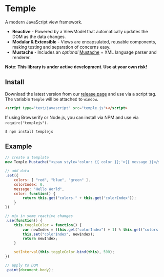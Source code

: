 # Temple

A modern JavaScript view framework.

* __Reactive__ - Powered by a ViewModel that automatically updates the DOM as the data changes.
* __Modular & Extensible__ - Views are encapsulated, reusable components, making testing and separation of concerns easy.
* __Mustache__ - Includes an *optional* [Mustache](http://mustache.github.io/) + XML language parser and renderer.

__Note: This library is under active development. Use at your own risk!__

## Install

Download the latest version from our [release page](https://github.com/BeneathTheInk/Temple/releases) and use via a script tag. The variable `Temple` will be attached to `window`.

```html
<script type="text/javascript" src="temple.js"></script>
```

If using Browserify or Node.js, you can install via NPM and use via `require("templejs")`.

```shell
$ npm install templejs
```

## Example

```javascript
// create a template
new Temple.Mustache("<span style='color: {{ color }};'>{{ message }}</span>")

// add data
.set({
	colors: [ "red", "blue", "green" ],
	colorIndex: 0,
	message: "Hello World",
	color: function() {
		return this.get("colors." + this.get("colorIndex"));
	}
})

// mix in some reactive changes
.use(function() {
	this.toggleColor = function() {
		var newIndex = (this.get("colorIndex") + 1) % this.get("colors.length");
		this.set("colorIndex", newIndex);
		return newIndex;
	}

	setInterval(this.toggleColor.bind(this), 500);
})

// apply to DOM
.paint(document.body);
```
